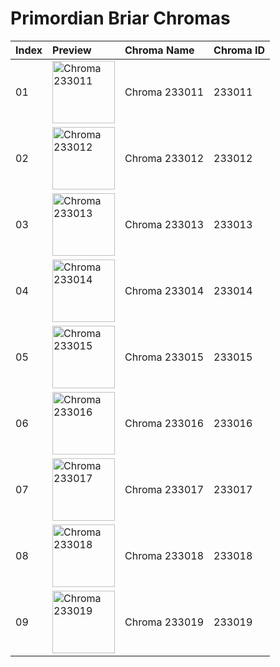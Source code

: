 # Primordian Briar Chromas

| Index | Preview | Chroma Name | Chroma ID |
|:---|:---|:---|:---|
| 01 | <img src='https://raw.communitydragon.org/latest/plugins/rcp-be-lol-game-data/global/default/v1/champion-chroma-images/233/233011.png' alt='Chroma 233011' width='100'> | Chroma 233011 | 233011 |
| 02 | <img src='https://raw.communitydragon.org/latest/plugins/rcp-be-lol-game-data/global/default/v1/champion-chroma-images/233/233012.png' alt='Chroma 233012' width='100'> | Chroma 233012 | 233012 |
| 03 | <img src='https://raw.communitydragon.org/latest/plugins/rcp-be-lol-game-data/global/default/v1/champion-chroma-images/233/233013.png' alt='Chroma 233013' width='100'> | Chroma 233013 | 233013 |
| 04 | <img src='https://raw.communitydragon.org/latest/plugins/rcp-be-lol-game-data/global/default/v1/champion-chroma-images/233/233014.png' alt='Chroma 233014' width='100'> | Chroma 233014 | 233014 |
| 05 | <img src='https://raw.communitydragon.org/latest/plugins/rcp-be-lol-game-data/global/default/v1/champion-chroma-images/233/233015.png' alt='Chroma 233015' width='100'> | Chroma 233015 | 233015 |
| 06 | <img src='https://raw.communitydragon.org/latest/plugins/rcp-be-lol-game-data/global/default/v1/champion-chroma-images/233/233016.png' alt='Chroma 233016' width='100'> | Chroma 233016 | 233016 |
| 07 | <img src='https://raw.communitydragon.org/latest/plugins/rcp-be-lol-game-data/global/default/v1/champion-chroma-images/233/233017.png' alt='Chroma 233017' width='100'> | Chroma 233017 | 233017 |
| 08 | <img src='https://raw.communitydragon.org/latest/plugins/rcp-be-lol-game-data/global/default/v1/champion-chroma-images/233/233018.png' alt='Chroma 233018' width='100'> | Chroma 233018 | 233018 |
| 09 | <img src='https://raw.communitydragon.org/latest/plugins/rcp-be-lol-game-data/global/default/v1/champion-chroma-images/233/233019.png' alt='Chroma 233019' width='100'> | Chroma 233019 | 233019 |

